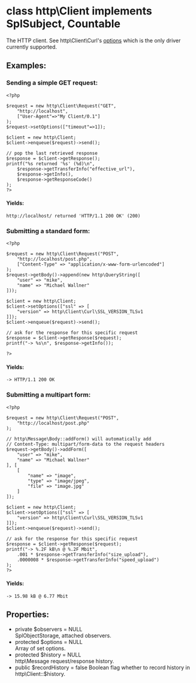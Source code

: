 # class http\Client implements SplSubject, Countable

The HTTP client. See http\Client\Curl's [options](http/Client/Curl#Options:) which is the only driver currently supported.

## Examples:

### Sending a simple GET request:

    <?php

    $request = new http\Client\Request("GET",
        "http://localhost",
        ["User-Agent"=>"My Client/0.1"]
    );
    $request->setOptions(["timeout"=>1]);

    $client = new http\Client;
    $client->enqueue($request)->send();

    // pop the last retrieved response
    $response = $client->getResponse();
    printf("%s returned '%s' (%d)\n",
        $response->getTransferInfo("effective_url"),
        $response->getInfo(),
        $response->getResponseCode()
    );
    ?>

#### Yields:

    http://localhost/ returned 'HTTP/1.1 200 OK' (200)


### Submitting a standard form:

    <?php

    $request = new http\Client\Request("POST",
        "http://localhost/post.php",
        ["Content-Type" => "application/x-www-form-urlencoded"]
    );
    $request->getBody()->append(new http\QueryString([
        "user" => "mike",
        "name" => "Michael Wallner"
    ]));

    $client = new http\Client;
    $client->setOptions(["ssl" => [
		"version" => http\Client\Curl\SSL_VERSION_TLSv1
	]]);
	$client->enqueue($request)->send();

	// ask for the response for this specific request
	$response = $client->getResponse($request);
	printf("-> %s\n", $response->getInfo());

	?>

#### Yields:

    -> HTTP/1.1 200 OK


### Submitting a multipart form:

    <?php

    $request = new http\Client\Request("POST",
        "http://localhost/post.php"
    );

    // http\Message\Body::addForm() will automatically add
    // Content-Type: multipart/form-data to the request headers
    $request->getBody()->addForm([
        "user" => "mike",
        "name" => "Michael Wallner"
    ], [
        [
            "name" => "image",
            "type" => "image/jpeg",
            "file" => "image.jpg"
        ]
    ]);

    $client = new http\Client;
    $client->setOptions(["ssl" => [
        "version" => http\Client\Curl\SSL_VERSION_TLSv1
    ]]);
    $client->enqueue($request)->send();

    // ask for the response for this specific request
    $response = $client->getResponse($request);
    printf("-> %.2F kB\n @ %.2F Mbit",
        .001 * $response->getTransferInfo("size_upload"),
        .0000008 * $response->getTransferInfo("speed_upload")
    );
    ?>

#### Yields:

    -> 15.98 kB @ 6.77 Mbit


## Properties:

* private $observers = NULL  
  SplObjectStorage, attached observers.
* protected $options = NULL  
  Array of set options.
* protected $history = NULL  
  http\Message request/response history.
* public $recordHistory = false  
  Boolean flag whether to record history in http\Client::$history.
